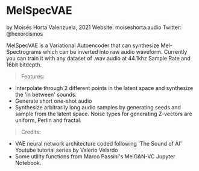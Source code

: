 # MelSpecVAE
by Moisés Horta Valenzuela, 2021
    Website: moiseshorta.audio
    Twitter: @hexorcismos

MelSpecVAE is a Variational Autoencoder that can synthesize Mel-Spectrograms which can be inverted into raw audio waveform.
Currently you can train it with any dataset of .wav audio at 44.1khz Sample Rate and 16bit bitdepth.
 
> Features:
* Interpolate through 2 different points in the latent space and synthesize the 'in between' sounds.
* Generate short one-shot audio
* Synthesize arbitrarily long audio samples by generating seeds and sample from the latent space. 
  Noise types for generating Z-vectors are uniform, Perlin and fractal.
 
> Credits:
* VAE neural network architecture coded following 'The Sound of AI' Youtube tutorial series by Valerio Velardo
* Some utility functions from Marco Passini's MelGAN-VC Jupyter Notebook.
